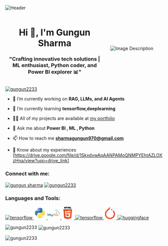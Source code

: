![Header](https://i.imgur.com/K54NkJW.png)
<div style="overflow: hidden; display: flex; flex-direction: row-reverse; align-items: center;">
    <img src="https://miro.medium.com/v2/resize:fit:640/format:webp/1*vBi4Ycgdn5t3lu2SvQXuog.gif" alt="Image Description" style="width: 400px; margin-left: 20px;">
    <div>
        <h1 align="center">Hi 👋, I'm Gungun Sharma</h1>
        <h3 align="center">"Crafting innovative tech solutions | ML enthusiast, Python coder, and Power BI explorer 📊"</h3>
    </div>
</div>



<p align="left"> <a href="https://github.com/ryo-ma/github-profile-trophy"><img src="https://github-profile-trophy.vercel.app/?username=gungun2233" alt="gungun2233" /></a> </p>

- 🔭 I’m currently working on **RAG, LLMs, and AI Agents**

- 🌱 I’m currently learning **tensorflow,deeplearning**

- 👨‍💻 All of my projects are available at [my portfolio](https://gungun2233.github.io/my-portfolio/)

- 💬 Ask me about **Power BI , ML , Python**

- 📫 How to reach me **sharmagungun970@gmail.com**

- 📄 Know about my experiences [https://drive.google.com/file/d/1SkxdvwApAANPAMoQNMPYEhtAZLOXzHna/view?usp=drive_link]

<h3 align="left">Connect with me:</h3>
<p align="left">
<a href="https://linkedin.com/in/gungun sharma" target="blank"><img align="center" src="https://raw.githubusercontent.com/rahuldkjain/github-profile-readme-generator/master/src/images/icons/Social/linked-in-alt.svg" alt="gungun sharma" height="30" width="40" /></a>
<a href="https://www.leetcode.com/gungun2233" target="blank"><img align="center" src="https://raw.githubusercontent.com/rahuldkjain/github-profile-readme-generator/master/src/images/icons/Social/leet-code.svg" alt="gungun2233" height="30" width="40" /></a>
</p>

<h3 align="left">Languages and Tools:</h3>
<a href="https://www.tensorflow.org" target="_blank" rel="noreferrer"> 
    <img src="https://www.vectorlogo.zone/logos/tensorflow/tensorflow-icon.svg" alt="tensorflow" width="40" height="40"/> 
</a> 
<a href="https://www.python.org" target="_blank" rel="noreferrer"> 
    <img src="https://raw.githubusercontent.com/devicons/devicon/master/icons/python/python-original.svg" alt="python" width="40" height="40"/> 
</a> 
<a href="https://www.mysql.com/" target="_blank" rel="noreferrer"> 
    <img src="https://raw.githubusercontent.com/devicons/devicon/master/icons/mysql/mysql-original-wordmark.svg" alt="mysql" width="40" height="40"/> 
</a>  
<a href="https://www.w3.org/html/" target="_blank" rel="noreferrer"> 
    <img src="https://raw.githubusercontent.com/devicons/devicon/master/icons/html5/html5-original-wordmark.svg" alt="html5" width="40" height="40"/> 
</a>
<a href="https://www.tensorflow.org" target="_blank" rel="noreferrer"> 
    <img src="https://www.vectorlogo.zone/logos/tensorflow/tensorflow-icon.svg" alt="tensorflow" width="40" height="40"/> 
</a>
<a href="https://pytorch.org/" target="_blank" rel="noreferrer">
    <img src="https://raw.githubusercontent.com/devicons/devicon/master/icons/pytorch/pytorch-original.svg" alt="pytorch" width="40" height="40"/>
</a>
<a href="https://huggingface.co/" target="_blank" rel="noreferrer">
    <img src="https://huggingface.co/datasets/huggingface/brand-assets/raw/main/hf-logo-with-title.svg" alt="huggingface" width="80" height="40"/>
</a>

 </p>

<p><img align="left" src="https://github-readme-stats.vercel.app/api/top-langs?username=gungun2233&show_icons=true&locale=en&layout=compact" alt="gungun2233" /></p>

<p>&nbsp;<img align="center" src="https://github-readme-stats.vercel.app/api?username=gungun2233&show_icons=true&locale=en" alt="gungun2233" /></p>

<p><img align="center" src="https://github-readme-streak-stats.herokuapp.com/?user=gungun2233&" alt="gungun2233" /></p>
